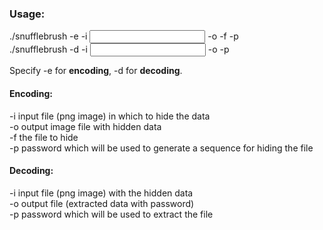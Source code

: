 ### Usage:  
  ./snufflebrush -e -i <input> -o <output> -f <file> -p <password>  
  ./snufflebrush -d -i <input> -o <output> -p <password>  
  
Specify -e for **encoding**, -d for **decoding**.  
#### Encoding:  
-i input file (png image) in which to hide the data  
-o output image file with hidden data  
-f the file to hide  
-p password which will be used to generate a sequence for hiding the file  

#### Decoding:  
-i input file (png image) with the hidden data  
-o output file (extracted data with password)  
-p password which will be used to extract the file  
